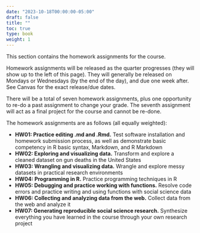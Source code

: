```yaml
---
date: "2023-10-18T00:00:00-05:00"
draft: false
title: ""
toc: true
type: book
weight: 1
---
```


<!--
---
header:
  caption: ""
  image: ""
title: Homework assignments
view: 2
type: post
draft: false
---
-->

This section contains the homework assignments for the course. 

Homework assignments will be released as the quarter progresses (they will show up to the left of this page). They will generally be released on Mondays or Wednesdays (by the end of the day), and due one week after. See Canvas for the exact release/due dates. 

There will be a total of seven homework assignments, plus one opportunity to re-do a past assignment to change your grade. The seventh assignment will act as a final project for the course and cannot be re-done. 

The homework assignments are as follows (all equally weighted):

- **HW01: Practice editing .md and .Rmd.** Test software installation and homework submission process, as well as demonstrate basic competency in R basic syntax, Markdown, and R Markdown 
- **HW02: Exploring and visualizing data.** Transform and explore a cleaned dataset on gun deaths in the United States
- **HW03: Wrangling and visualizing data.** Wrangle and explore messy datasets in practical research environments
- **HW04: Programming in R.** Practice programming techniques in R
- **HW05: Debugging and practice working with functions.** Resolve code errors and practice writing and using functions with social science data
- **HW06: Collecting and analyzing data from the web.** Collect data from the web and analyze it
- **HW07: Generating reproducible social science research.** Synthesize everything you have learned in the course through your own research project

